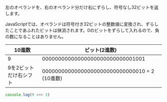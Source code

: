 <!--
label: >>>
description: 符号なし右シフト演算子
link: https://developer.mozilla.org/ja/docs/Web/JavaScript/Reference/Operators/Unsigned_right_shift
-->

左のオペランドを、右のオペランド分だけ右にずらし、符号なし32ビットを返します。

JavaScriptでは、オペランドは符号付き32ビットの整数値に変換され、ずらしたことであふれたビットは抹消されます。0のビットをずらして入れるので、負の数になることはありません。


| 10進数               | ビット(2進数)                                  |
|---------------------|-----------------------------------------------|
| 9                   | 00000000000000000000000000001001              |
| 9を2ビットだけ右シフト | 00000000000000000000000000000010 = 2 (10進数)  |

```typescript
console.log(9 >>> 2)
```
